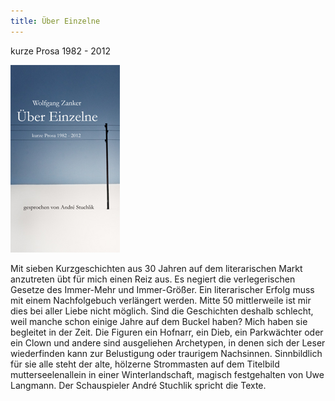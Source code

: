 ```yaml
---
title: Über Einzelne
---
```


kurze Prosa 1982 - 2012

![Über Einzelne Cover](/assets/img/cover-einzelne.jpg)

Mit sieben Kurzgeschichten aus 30 Jahren auf dem literarischen Markt anzutreten übt für mich einen Reiz aus. Es negiert die verlegerischen Gesetze des Immer-Mehr und Immer-Größer. Ein literarischer Erfolg muss mit einem Nachfolgebuch verlängert werden. Mitte 50 mittlerweile ist mir dies bei aller Liebe nicht möglich. Sind die Geschichten deshalb schlecht, weil manche schon einige Jahre auf dem Buckel haben? Mich haben sie begleitet in der Zeit. Die Figuren ein Hofnarr, ein Dieb, ein Parkwächter oder ein Clown und andere sind ausgeliehen Archetypen, in denen sich der Leser wiederfinden kann zur Belustigung oder traurigem Nachsinnen. Sinnbildlich für sie alle steht der alte, hölzerne Strommasten auf dem Titelbild mutterseelenallein in einer Winterlandschaft, magisch festgehalten von Uwe Langmann. Der Schauspieler André Stuchlik spricht die Texte.